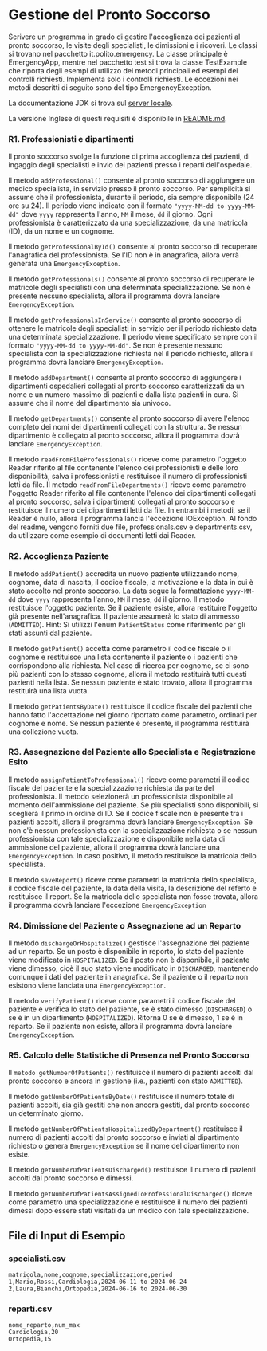 
# Gestione del Pronto Soccorso

Scrivere un programma in grado di gestire l'accoglienza dei pazienti al pronto soccorso, le visite degli specialisti, le dimissioni e i ricoveri. Le classi si trovano nel pacchetto it.polito.emergency. La classe principale è EmergencyApp, mentre nel pacchetto test si trova la classe TestExample che riporta degli esempi di utilizzo dei metodi principali ed esempi dei controlli richiesti. 
Implementa solo i controlli richiesti. 
Le eccezioni nei metodi descritti di seguito sono del tipo EmergencyException.

La documentazione JDK si trova sul [server locale](https://oop.polito.it/api/).

La versione Inglese di questi requisiti è disponibile in [README.md](README.md).

### R1. Professionisti e dipartimenti

Il pronto soccorso svolge la funzione di prima accoglienza dei pazienti, di ingaggio degli specialisti e invio dei pazienti presso i reparti dell'ospedale. 

Il metodo `addProfessional()` consente al pronto soccorso di aggiungere un medico specialista, in servizio presso il pronto soccorso. Per semplicità si assume che il professionista, durante il periodo, sia sempre disponibile (24 ore su 24). Il periodo viene indicato con il formato `"yyyy-MM-dd to yyyy-MM-dd"` dove `yyyy` rappresenta l'anno, `MM` il mese, `dd` il giorno.
Ogni professionista è caratterizzato da una specializzazione, da una matricola (ID), da un nome e un cognome.

Il metodo `getProfessionalById()` consente al pronto soccorso di recuperare l'anagrafica del professionista. Se l'ID non è in anagrafica, allora verrà generata una `EmergencyException`.

Il metodo `getProfessionals()` consente al pronto soccorso di recuperare le matricole degli specialisti con una determinata specializzazione. Se non è presente nessuno specialista, allora il programma dovrà lanciare `EmergencyException`.	

Il metodo `getProfessionalsInService()` consente al pronto soccorso di ottenere le matricole degli specialisti in servizio per il periodo richiesto data una determinata specializzazione. Il periodo viene specificato sempre con il formato `"yyyy-MM-dd to yyyy-MM-dd"`. Se non è presente nessuno specialista con la specializzazione richiesta nel il periodo richiesto, allora il programma dovrà lanciare `EmergencyException`. 

Il metodo `addDepartment()` consente al pronto soccorso di aggiungere i dipartimenti ospedalieri collegati al pronto soccorso caratterizzati da un nome e un numero massimo di pazienti e dalla lista pazienti in cura. Si assume che il nome del dipartimento sia univoco.

Il metodo `getDepartments()` consente al pronto soccorso di avere l'elenco completo dei nomi dei dipartimenti collegati con la struttura. Se nessun dipartimento è collegato al pronto soccorso, allora il programma dovrà lanciare `EmergencyException`.

Il metodo `readFromFileProfessionals()` riceve come parametro l'oggetto Reader riferito al file contenente l'elenco dei professionisti e delle loro disponibilità, salva i professionisti e restituisce il numero di professionisti letti da file. 
Il metodo `readFromFileDepartments()` riceve come parametro l'oggetto Reader riferito al file contenente l'elenco dei dipartimenti collegati al pronto soccorso, salva i dipartimenti collegati al pronto soccorso e restituisce il numero dei dipartimenti letti da file.
In entrambi i metodi, se il Reader è nullo, allora il programma lancia l'eccezione IOException.
Al fondo del readme, vengono forniti due file, professionals.csv e departments.csv, da utilizzare come esempio di documenti letti dai Reader.

### R2. Accoglienza Paziente

Il metodo `addPatient()` accredita un nuovo paziente utilizzando nome, cognome, data di nascita, il codice fiscale, la motivazione e la data in cui è stato accolto nel pronto soccorso. La data segue la formattazione `yyyy-MM-dd` dove `yyyy` rappresenta l'anno, `MM` il mese, `dd` il giorno. Il metodo restituisce l'oggetto paziente. Se il paziente esiste, allora restituire l'oggetto già presente nell'anagrafica. Il paziente assumerà lo stato di ammesso (`ADMITTED`). Hint: Si utilizzi l'enum `PatientStatus` come riferimento per gli stati assunti dal paziente.

Il metodo `getPatient()` accetta come parametro il codice fiscale o il cognome e restituisce una lista contenente il paziente o i pazienti che corrispondono alla richiesta. Nel caso di ricerca per cognome, se ci sono più pazienti con lo stesso cognome, allora il metodo restituirà tutti questi pazienti nella lista. Se nessun paziente è stato trovato, allora il programma restituirà una lista vuota.

Il metodo `getPatientsByDate()` restituisce il codice fiscale dei pazienti che hanno fatto l'accettazione nel giorno riportato come parametro, ordinati per cognome e nome. Se nessun paziente è presente, il programma restituirà una collezione vuota.

### R3. Assegnazione del Paziente allo Specialista e Registrazione Esito

Il metodo `assignPatientToProfessional()` riceve come parametri il codice fiscale del paziente e la specializzazione richiesta da parte del professionista. Il metodo selezionerà un professionista disponibile al momento dell'ammissione del paziente. Se più specialisti sono disponibili, si sceglierà il primo in ordine di ID. Se il codice fiscale non è presente tra i pazienti accolti, allora il programma dovrà lanciare `EmergencyException`. Se non c'è nessun professionista con la specializzazione richiesta o se nessun professionista con tale specializzazione è disponibile nella data di ammissione del paziente, allora il programma dovrà lanciare una `EmergencyException`.
In caso positivo, il metodo restituisce la matricola dello specialista.

Il metodo `saveReport()` riceve come parametri la matricola dello specialista, il codice fiscale del paziente, la data della visita, la descrizione del referto e restituisce il report.
Se la matricola dello specialista non fosse trovata, allora il programma dovrà lanciare l'eccezione `EmergencyException`

### R4. Dimissione del Paziente o Assegnazione ad un Reparto

Il metodo `dischargeOrHospitalize()` gestisce  l'assegnazione del paziente ad un reparto. Se un posto è disponibile in reporto, lo stato del paziente viene modificato in `HOSPITALIZED`. Se il posto non è disponibile, il paziente viene dimesso, cioè il suo stato viene modificato in `DISCHARGED`, mantenendo comunque i dati del paziente in anagrafica. Se il paziente o il reparto non esistono viene lanciata una `EmergencyException`.

Il metodo `verifyPatient()` riceve come parametri il codice fiscale del paziente e verifica lo stato del paziente, se è stato dimesso (`DISCHARGED`) o se è in un dipartimento (`HOSPITALIZED`). Ritorna 0 se è dimesso, 1 se è in reparto. Se il paziente non esiste, allora il programma dovrà lanciare `EmergencyException`.

### R5. Calcolo delle Statistiche di Presenza nel Pronto Soccorso

Il `metodo getNumberOfPatients()` restituisce il numero di pazienti accolti dal pronto soccorso e ancora in gestione (i.e., pazienti con stato `ADMITTED`). 

Il metodo `getNumberOfPatientsByDate()` restituisce il numero totale di pazienti accolti, sia già gestiti che non ancora gestiti, dal pronto soccorso un determinato giorno.

Il metodo `getNumberOfPatientsHospitalizedByDepartment()` restituisce il numero di pazienti accolti dal pronto soccorso e inviati al dipartimento richiesto o genera `EmergencyException` se il nome del dipartimento non esiste. 

Il metodo `getNumberOfPatientsDischarged()` restituisce il numero di pazienti accolti dal pronto soccorso e dimessi.

Il metodo `getNumberOfPatientsAssignedToProfessionalDischarged()` riceve come parametro una specializzazione e restituisce il numero dei pazienti dimessi dopo essere stati visitati da un medico con tale specializzazione.

## File di Input di Esempio

### specialisti.csv
```
matricola,nome,cognome,specializzazione,period
1,Mario,Rossi,Cardiologia,2024-06-11 to 2024-06-24
2,Laura,Bianchi,Ortopedia,2024-06-16 to 2024-06-30
```

### reparti.csv
```
nome_reparto,num_max
Cardiologia,20
Ortopedia,15
```